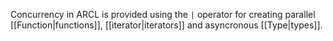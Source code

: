 Concurrency in ARCL is provided using the ``|`` operator for creating parallel [[Function|functions]], [[iterator|iterators]] and asyncronous [[Type|types]]. 